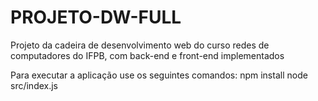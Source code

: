 # PROJETO-DW-FULL
Projeto da cadeira de desenvolvimento web do curso redes de computadores do IFPB, com back-end e front-end implementados

Para executar a aplicação use os seguintes comandos:
  npm install
  node src/index.js
